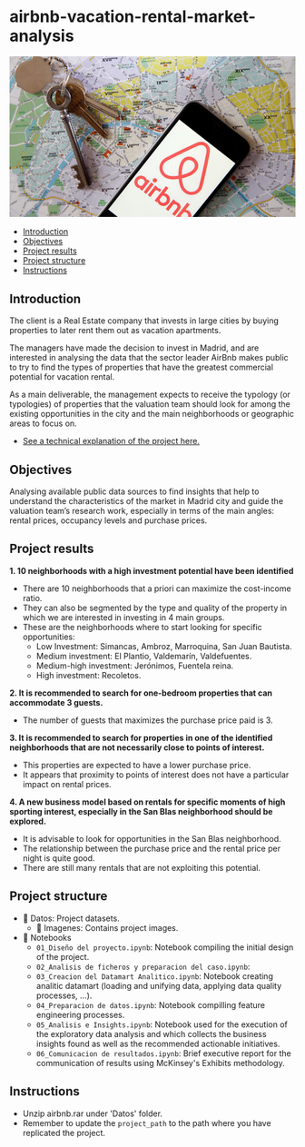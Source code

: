 # airbnb-vacation-rental-market-analysis

![Esta es una imagen](/Datos/Imagenes/featured.jpg)

- [Introduction](#introduction)
- [Objectives](#objectives)
- [Project results](#project-results)
- [Project structure](#project-structure)
- [Instructions](#instructions)

## Introduction <a name="introduction"></a>
The client is a Real Estate company that invests in large cities by buying properties to later rent them out as vacation apartments.

The managers have made the decision to invest in Madrid, and are interested in analysing the data that the sector leader AirBnb makes public to try to find the types of properties that have the greatest commercial potential for vacation rental.

As a main deliverable, the management expects to receive the typology (or typologies) of properties that the valuation team should look for among the existing opportunities in the city and the main neighborhoods or geographic areas to focus on.

- [See a technical explanation of the project here.](https://pedrocorma.github.io/project/5realstate/)

## Objectives <a name="objectives"></a>
Analysing available public data sources to find insights that help to understand the characteristics of the market in Madrid city and guide the valuation team’s research work, especially in terms of the main angles: rental prices, occupancy levels and purchase prices.

## Project results  <a name="project-results"></a>
**1. 10 neighborhoods with a high investment potential have been identified**

- There are 10 neighborhoods that a priori can maximize the cost-income ratio.
- They can also be segmented by the type and quality of the property in which we are interested in investing in 4 main groups.
- These are the neighborhoods where to start looking for specific opportunities:
  - Low Investment: Simancas, Ambroz, Marroquina, San Juan Bautista.
  - Medium investment: El Plantio, Valdemarín, Valdefuentes.
  - Medium-high investment: Jerónimos, Fuentela reina.
  - High investment: Recoletos.

**2. It is recommended to search for one-bedroom properties that can accommodate 3 guests.**

- The number of guests that maximizes the purchase price paid is 3.

**3. It is recommended to search for properties in one of the identified neighborhoods that are not necessarily close to points of interest.**

- This properties are expected to have a lower purchase price.
- It appears that proximity to points of interest does not have a particular impact on rental prices.

**4. A new business model based on rentals for specific moments of high sporting interest, especially in the San Blas neighborhood should be explored.**

- It is advisable to look for opportunities in the San Blas neighborhood.
- The relationship between the purchase price and the rental price per night is quite good.
- There are still many rentals that are not exploiting this potential.

## Project structure <a name="project-structure"></a>
- :file_folder: Datos: Project datasets.
  - :file_folder: Imagenes:  Contains project images.
- :file_folder: Notebooks
  - `01_Diseño del proyecto.ipynb`: Notebook compiling the initial design of the project.
  - `02_Analisis de ficheros y preparacion del caso.ipynb`:
  - `03_Creacion del Datamart Analitico.ipynb`: Notebook creating analitic datamart (loading and unifying data, applying data quality processes, ...).
  - `04_Preparacion de datos.ipynb`: Notebook compilling feature engineering processes.
  - `05_Analisis e Insights.ipynb`: Notebook used for the execution of the exploratory data analysis and which collects the business insights found as well as the recommended actionable initiatives.
  - `06_Comunicacion de resultados.ipynb`: Brief executive report for the communication of results using McKinsey's Exhibits methodology.

## Instructions  <a name="instructions"></a>
- Unzip airbnb.rar under 'Datos' folder.
- Remember to update the `project_path` to the path where you have replicated the project.

